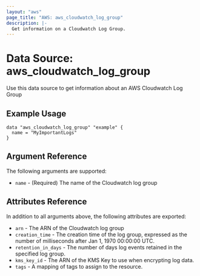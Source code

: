 ```yaml
---
layout: "aws"
page_title: "AWS: aws_cloudwatch_log_group"
description: |-
  Get information on a Cloudwatch Log Group.
---
```


# Data Source: aws_cloudwatch_log_group

Use this data source to get information about an AWS Cloudwatch Log Group

## Example Usage

```hcl
data "aws_cloudwatch_log_group" "example" {
  name = "MyImportantLogs"
}
```

## Argument Reference

The following arguments are supported:

* `name` - (Required) The name of the Cloudwatch log group

## Attributes Reference

In addition to all arguments above, the following attributes are exported:

* `arn` - The ARN of the Cloudwatch log group
* `creation_time` - The creation time of the log group, expressed as the number of milliseconds after Jan 1, 1970 00:00:00 UTC.
* `retention_in_days` - The number of days log events retained in the specified log group.
* `kms_key_id` - The ARN of the KMS Key to use when encrypting log data.
* `tags` - A mapping of tags to assign to the resource.
